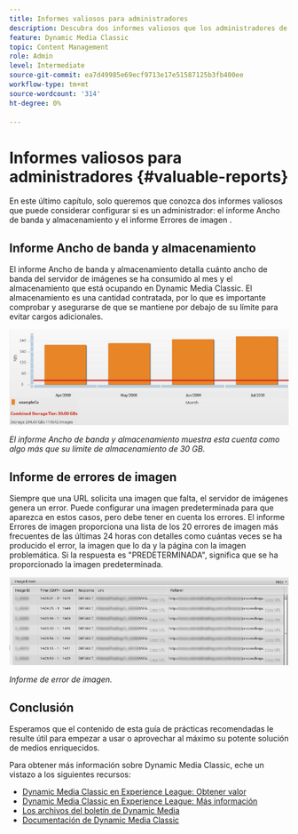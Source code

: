 ```yaml
---
title: Informes valiosos para administradores
description: Descubra dos informes valiosos que los administradores de Dynamic Media Classic deben considerar para configurar.
feature: Dynamic Media Classic
topic: Content Management
role: Admin
level: Intermediate
source-git-commit: ea7d49985e69ecf9713e17e51587125b3fb400ee
workflow-type: tm+mt
source-wordcount: '314'
ht-degree: 0%

---
```



# Informes valiosos para administradores {#valuable-reports}

En este último capítulo, solo queremos que conozca dos informes valiosos que puede considerar configurar si es un administrador: el informe Ancho de banda y almacenamiento y el informe Errores de imagen .

## Informe Ancho de banda y almacenamiento

El informe Ancho de banda y almacenamiento detalla cuánto ancho de banda del servidor de imágenes se ha consumido al mes y el almacenamiento que está ocupando en Dynamic Media Classic. El almacenamiento es una cantidad contratada, por lo que es importante comprobar y asegurarse de que se mantiene por debajo de su límite para evitar cargos adicionales.

![image](assets/valuable-reports/reports-1.jpg)

_El informe Ancho de banda y almacenamiento muestra esta cuenta como algo más que su límite de almacenamiento de 30 GB._

## Informe de errores de imagen

Siempre que una URL solicita una imagen que falta, el servidor de imágenes genera un error. Puede configurar una imagen predeterminada para que aparezca en estos casos, pero debe tener en cuenta los errores. El informe Errores de imagen proporciona una lista de los 20 errores de imagen más frecuentes de las últimas 24 horas con detalles como cuántas veces se ha producido el error, la imagen que lo da y la página con la imagen problemática. Si la respuesta es &quot;PREDETERMINADA&quot;, significa que se ha proporcionado la imagen predeterminada.

![image](assets/valuable-reports/reports-2.jpg)

_Informe de error de imagen._

## Conclusión

Esperamos que el contenido de esta guía de prácticas recomendadas le resulte útil para empezar a usar o aprovechar al máximo su potente solución de medios enriquecidos.

Para obtener más información sobre Dynamic Media Classic, eche un vistazo a los siguientes recursos:

- [Dynamic Media Classic en Experience League: Obtener valor](https://guided.adobe.com/?launch=AEM-5a#recommended/solutions/experience-manager)
- [Dynamic Media Classic en Experience League: Más información](https://guided.adobe.com/?launch=AEM-6a#recommended/solutions/experience-manager)
- [Los archivos del boletín de Dynamic Media](https://experienceleague.adobe.com/docs/dynamic-media-classic/using/dynamic-media-newsletter.html)
- [Documentación de Dynamic Media Classic](https://experienceleague.adobe.com/docs/dynamic-media-classic/using/home.html)
